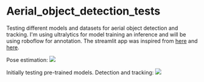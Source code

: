 # Aerial_object_detection_tests
Testing different models and datasets for aerial object detection and tracking. I'm using ultralytics for model training an inference and will be using roboflow for annotation. 
The streamlit app was inspired from [here](https://medium.com/@mycodingmantras/building-a-real-time-object-detection-and-tracking-app-with-yolov8-and-streamlit-part-1-30c56f5eb956) and [here](https://lalodatos.medium.com/building-your-own-real-time-object-detection-app-roboflow-yolov8-and-streamlit-part-1-f577cf0aa6e5).

Pose estimation:
![](https://github.com/crisjosil/Aerial_object_detection_tests/blob/master/Dance_short_.gif)

Initially testing pre-trained models. Detection and tracking:
![](https://github.com/crisjosil/Aerial_object_detection_tests/blob/master/Dog_short.gif)



